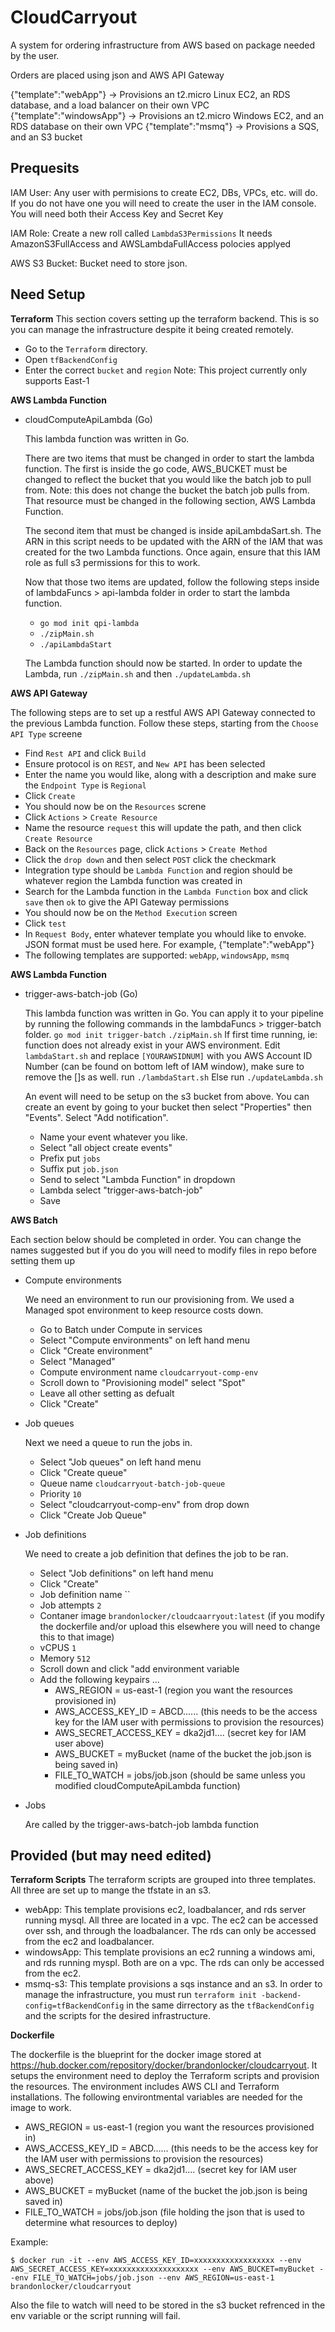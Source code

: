 # CloudCarryout
A system for ordering infrastructure from AWS based on package needed by the user.

Orders are placed using json and AWS API Gateway

{"template":"webApp"} -> Provisions an t2.micro Linux EC2, an RDS database, and a load balancer on their own VPC
{"template":"windowsApp"} -> Provisions an t2.micro Windows EC2, and an RDS database on their own VPC
{"template":"msmq"} -> Provisions a SQS, and an S3 bucket

## Prequesits
IAM User:
Any user with permisions to create EC2, DBs, VPCs, etc. will do. If you do not have one you will need to create the user in the IAM console.
    You will need both their Access Key and Secret Key

IAM Role:
Create a new roll called `LambdaS3Permissions`
It needs AmazonS3FullAccess and AWSLambdaFullAccess polocies applyed

AWS S3 Bucket:
Bucket need to store json.

## Need Setup
**Terraform**
This section covers setting up the terraform backend. This is so you can manage the infrastructure despite it being created remotely.
- Go to the `Terraform` directory.
- Open `tfBackendConfig`
- Enter the correct `bucket` and `region` Note: This project currently only supports East-1

**AWS Lambda Function**
- cloudComputeApiLambda (Go)

	This lambda function was written in Go.

	There are two items that must be changed in order to start the lambda function. The first is inside the go code, AWS_BUCKET must be changed to reflect the bucket that you would like the batch job to pull from. Note: this does not change the bucket the batch job pulls from. That resource must be changed in the following section, AWS Lambda Function.

	The second item that must be changed is inside apiLambdaSart.sh. The ARN in this script needs to be updated with the ARN of the IAM that was created for the two Lambda functions. Once again, ensure that this IAM role as full s3 permissions for this to work.

	Now that those two items are updated, follow the following steps inside of lambdaFuncs > api-lambda folder in order to start the lambda function.
	- `go mod init qpi-lambda`
	- `./zipMain.sh`
	- `./apiLambdaStart`

	The Lambda function should now be started. In order to update the Lambda, run `./zipMain.sh` and then `./updateLambda.sh`

**AWS API Gateway**

The following steps are to set up a restful AWS API Gateway connected to the previous Lambda function. Follow these steps, starting from the `Choose API Type` screene
- Find `Rest API` and click `Build`
- Ensure protocol is on `REST`, and `New API` has been selected
- Enter the name you would like, along with a description and make sure the `Endpoint Type` is `Regional`
- Click `Create`
- You should now be on the `Resources` screne
- Click `Actions` > `Create Resource`
- Name the resource `request` this will update the path, and then click `Create Resource`
- Back on the `Resources` page, click `Actions` > `Create Method`
- Click the `drop down` and then select `POST` click the checkmark
- Integration type should be `Lambda Function` and region should be whatever region the Lambda function was created in
- Search for the Lambda function in the `Lambda Function` box and click `save` then `ok` to give the API Gateway permissions
- You should now be on the `Method Execution` screen
- Click `test`
- In `Request Body`, enter whatever template you whould like to envoke. JSON format must be used here. For example, {"template":"webApp"}
- The following templates are supported: `webApp`, `windowsApp`, `msmq`

**AWS Lambda Function**
- trigger-aws-batch-job (Go)

	This lambda function was written in Go. You can apply it to your pipeline by running the following commands
	in the lambdaFuncs > trigger-batch folder.
	`go mod init trigger-batch`
	`./zipMain.sh`
	If first time running, ie: function does not already exist in your AWS environment.
	Edit `lambdaStart.sh` and replace `[YOURAWSIDNUM]` with you AWS Account ID Number (can be found on bottom left of IAM window), make sure to remove the []s as well.
	run `./lambdaStart.sh`
	Else
	run `./updateLambda.sh`

	An event will need to be setup on the s3 bucket from above.
	You can create an event by going to your bucket then select "Properties" then "Events". Select "Add
	notification".
	- Name your event whatever you like.
	- Select "all object create events"
	- Prefix put `jobs`
	- Suffix put `job.json`
	- Send to select "Lambda Function" in dropdown
	- Lambda select "trigger-aws-batch-job"
	- Save

**AWS Batch**

Each section below should be completed in order. You can change the names suggested but if you do you will need to modify files in repo before setting them up

- Compute environments

	We need an environment to run our provisioning from. We used a Managed spot environment to keep resource costs down.
	- Go to Batch under Compute in services
	- Select "Compute environments" on left hand menu
	- Click "Create environment"
	- Select "Managed"
	- Compute environment name `cloudcarryout-comp-env`
	- Scroll down to "Provisioning model" select "Spot"
	- Leave all other setting as defualt
	- Click "Create"

- Job queues

	Next we need a queue to run the jobs in.
	- Select "Job queues" on left hand menu
	- Click "Create queue"
	- Queue name `cloudcarryout-batch-job-queue`
	- Priority `10`
	- Select "cloudcarryout-comp-env" from drop down
	- Click "Create Job Queue"

- Job definitions

	We need to create a job definition that defines the job to be ran.
	- Select "Job definitions" on left hand menu
	- Click "Create"
	- Job definition name ``
	- Job attempts `2`
	- Contaner image `brandonlocker/cloudcaarryout:latest` (if you modify the dockerfile and/or upload this elsewhere you will need to change this to that image)
	- vCPUS `1`
	- Memory `512`
	- Scroll down and click "add environment variable
	- Add the following keypairs ...
		- AWS_REGION = us-east-1 (region you want the resources provisioned in)
		- AWS_ACCESS_KEY_ID = ABCD...... (this needs to be the access key for the IAM user with permissions to provision the resources)
		- AWS_SECRET_ACCESS_KEY = dka2jd1.... (secret key for IAM user above)
		- AWS_BUCKET = myBucket (name of the bucket the job.json is being saved in)
		- FILE_TO_WATCH = jobs/job.json (should be same unless you modified cloudComputeApiLambda function)

- Jobs

	Are called by the trigger-aws-batch-job lambda function

## Provided (but may need edited)

**Terraform Scripts**
The terraform scripts are grouped into three templates. All three are set up to mange the tfstate in an s3.
- webApp: This template provisions ec2, loadbalancer, and rds server running mysql. All three are located in a vpc. The ec2 can be accessed over ssh, and through the loadbalancer. The rds can only be accessed from the ec2 and loadbalancer.
- windowsApp: This template provisions an ec2 running a windows ami, and rds running myspl. Both are on a vpc. The rds can only be accessed from the ec2.
- msmq-s3: This template provisions a sqs instance and an s3.
In order to manage the infrastructure, you must run `terraform init -backend-config=tfBackendConfig` in the same dirrectory as the `tfBackendConfig` and the scripts for the desired infrastructure.

**Dockerfile**

The dockerfile is the blueprint for the docker image stored at https://hub.docker.com/repository/docker/brandonlocker/cloudcarryout.
It setups the environment need to deploy the Terraform scripts and provision the resources. The environment includes AWS CLI and Terraform installations. The following environtmental variables are needed for the image to work.

- AWS_REGION = us-east-1 (region you want the resources provisioned in)
- AWS_ACCESS_KEY_ID = ABCD...... (this needs to be the access key for the IAM user with permissions to provision the resources)
- AWS_SECRET_ACCESS_KEY = dka2jd1.... (secret key for IAM user above)
- AWS_BUCKET = myBucket (name of the bucket the job.json is being saved in)
- FILE_TO_WATCH = jobs/job.json (file holding the json that is used to determine what resources to deploy)

Example:
```shell
$ docker run -it --env AWS_ACCESS_KEY_ID=xxxxxxxxxxxxxxxxxx --env AWS_SECRET_ACCESS_KEY=xxxxxxxxxxxxxxxxxxxx --env AWS_BUCKET=myBucket --env FILE_TO_WATCH=jobs/job.json --env AWS_REGION=us-east-1 brandonlocker/cloudcarryout
```
Also the file to watch will need to be stored in the s3 bucket refrenced in the env variable or the script running will fail.